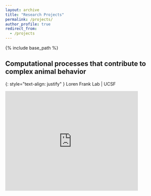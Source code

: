 ```yaml
---
layout: archive
title: "Research Projects"
permalink: /projects/
author_profile: true
redirect_from:
  - /projects
---
```


<head>
<style>
a.rec:link {
  color: #003CA4;
  background-color: transparent;
  text-decoration: underline;
  font-weight:bold;
}
a.rec:visited {
  color: #003CA4;
  background-color: transparent;
  text-decoration: underline;
  font-weight:bold;
}
</style>
</head>

{% include base_path %}

## Computational processes that contribute to complex animal behavior
{: style="text-align: justify" }
Loren Frank Lab | UCSF 
<iframe width="420" height="315" src="https://github.com/jojozyang/zhuonan-jojo-yang.github.io/blob/master/images/automated.mp4" frameborder="0" allowfullscreen> </iframe>
